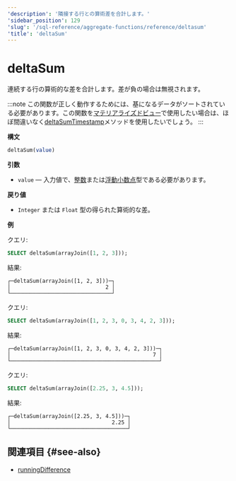 ```yaml
---
'description': '隣接する行との算術差を合計します。'
'sidebar_position': 129
'slug': '/sql-reference/aggregate-functions/reference/deltasum'
'title': 'deltaSum'
---
```





# deltaSum

連続する行の算術的な差を合計します。差が負の場合は無視されます。

:::note
この関数が正しく動作するためには、基になるデータがソートされている必要があります。この関数を[マテリアライズドビュー](/sql-reference/statements/create/view#materialized-view)で使用したい場合は、ほぼ間違いなく[deltaSumTimestamp](/sql-reference/aggregate-functions/reference/deltasumtimestamp)メソッドを使用したいでしょう。
:::

**構文**

```sql
deltaSum(value)
```

**引数**

- `value` — 入力値で、[整数](../../data-types/int-uint.md)または[浮動小数点](../../data-types/float.md)型である必要があります。

**戻り値**

- `Integer` または `Float` 型の得られた算術的な差。

**例**

クエリ:

```sql
SELECT deltaSum(arrayJoin([1, 2, 3]));
```

結果:

```text
┌─deltaSum(arrayJoin([1, 2, 3]))─┐
│                              2 │
└────────────────────────────────┘
```

クエリ:

```sql
SELECT deltaSum(arrayJoin([1, 2, 3, 0, 3, 4, 2, 3]));
```

結果:

```text
┌─deltaSum(arrayJoin([1, 2, 3, 0, 3, 4, 2, 3]))─┐
│                                             7 │
└───────────────────────────────────────────────┘
```

クエリ:

```sql
SELECT deltaSum(arrayJoin([2.25, 3, 4.5]));
```

結果:

```text
┌─deltaSum(arrayJoin([2.25, 3, 4.5]))─┐
│                                2.25 │
└─────────────────────────────────────┘
```

## 関連項目 {#see-also}

- [runningDifference](/sql-reference/functions/other-functions#runningDifference)
